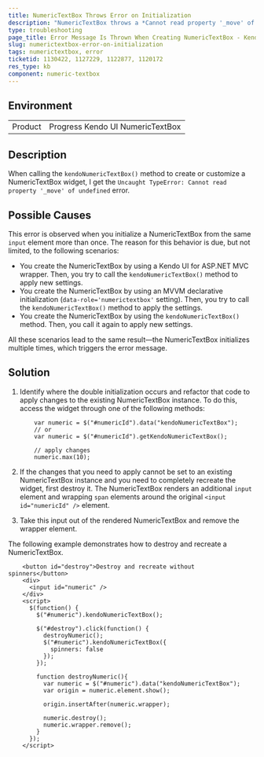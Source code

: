 ```yaml
---
title: NumericTextBox Throws Error on Initialization
description: "NumericTextBox throws а *Cannot read property '_move' of undefined* error on initialization."
type: troubleshooting
page_title: Error Message Is Thrown When Creating NumericTextBox - Kendo UI NumericTextBox for jQuery
slug: numerictextbox-error-on-initialization
tags: numerictextbox, error
ticketid: 1130422, 1127229, 1122877, 1120172
res_type: kb
component: numeric-textbox
---
```


## Environment

<table>
 <tr>
  <td>Product</td>
  <td>Progress Kendo UI NumericTextBox</td>
 </tr>
</table>

## Description

When calling the `kendoNumericTextBox()` method to create or customize a NumericTextBox widget, I get the `Uncaught TypeError: Cannot read property '_move' of undefined` error.

## Possible Causes

This error is observed when you initialize a NumericTextBox from the same `input` element more than once. The reason for this behavior is due, but not limited, to the following scenarios:

* You create the NumericTextBox by using a Kendo UI for ASP.NET MVC wrapper. Then, you try to call the `kendoNumericTextBox()` method to apply new settings.
* You create the NumericTextBox by using an MVVM declarative initialization (`data-role='numerictextbox'` setting). Then, you try to call the `kendoNumericTextBox()` method to apply the settings.
* You create the NumericTextBox by using the `kendoNumericTextBox()` method. Then, you call it again to apply new settings.

All these scenarios lead to the same result&mdash;the NumericTextBox initializes multiple times, which triggers the error message.

## Solution

1. Identify where the double initialization occurs and refactor that code to apply changes to the existing NumericTextBox instance. To do this, access the widget through one of the following methods:

    ```
        var numeric = $("#numericId").data("kendoNumericTextBox");
        // or
        var numeric = $("#numericId").getKendoNumericTextBox();

    	// apply changes
        numeric.max(10);
    ```

1. If the changes that you need to apply cannot be set to an existing NumericTextBox instance and you need to completely recreate the widget, first destroy it. The NumericTextBox renders an additional `input` element and wrapping `span` elements around the original `<input id="numericId" />` element.

1. Take this input out of the rendered NumericTextBox and remove the wrapper element.

The following example demonstrates how to destroy and recreate a NumericTextBox.

```dojo
    <button id="destroy">Destroy and recreate without spinners</button>
    <div>
      <input id="numeric" />
    </div>
    <script>
      $(function() {
        $("#numeric").kendoNumericTextBox();

        $("#destroy").click(function() {
          destroyNumeric();
          $("#numeric").kendoNumericTextBox({
            spinners: false
          });
        });

        function destroyNumeric(){
          var numeric = $("#numeric").data("kendoNumericTextBox");
          var origin = numeric.element.show();

          origin.insertAfter(numeric.wrapper);

          numeric.destroy();
          numeric.wrapper.remove();
        }
      });
    </script>
```
